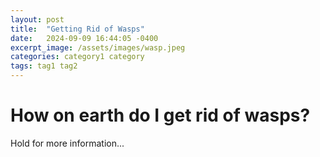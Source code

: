 ```yaml
---
layout: post
title:  "Getting Rid of Wasps"
date:   2024-09-09 16:44:05 -0400
excerpt_image: /assets/images/wasp.jpeg
categories: category1 category
tags: tag1 tag2
---
```


# How on earth do I get rid of wasps?

Hold for more information...
